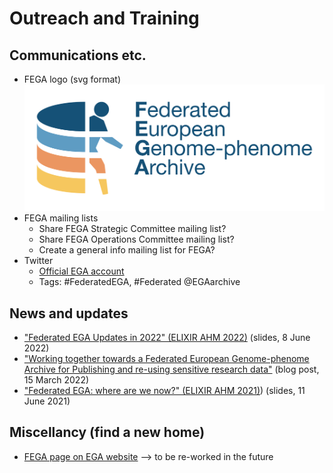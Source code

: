 # Outreach and Training

## Communications etc.

- FEGA logo (svg format) ![FEGA logo](/docs/assets/img/FEGA-logo-generic.svg)
- FEGA mailing lists
  - Share FEGA Strategic Committee mailing list?
  - Share FEGA Operations Committee mailing list?
  - Create a general info mailing list for FEGA?
- Twitter
  - [Official EGA account](https://twitter.com/EGAarchive)
  - Tags: #FederatedEGA, #Federated @EGAarchive 

## News and updates
- ["Federated EGA Updates in 2022" (ELIXIR AHM 2022)](https://doi.org/10.7490/f1000research.1118988.1) (slides, 8 June 2022)
- ["Working together towards a Federated European Genome-phenome Archive for Publishing and re-using sensitive research data"](https://www.csc.fi/-/working-together-towards-a-federated-european-genome-phenome-archive) (blog post, 15 March 2022)
- ["Federated EGA: where are we now?" (ELIXIR AHM 2021)](https://doi.org/10.7490/f1000research.1119006.1)) (slides, 11 June 2021)

## Miscellancy (find a new home)

- [FEGA page on EGA website](https://ega-archive.org/federated) --> to be re-worked in the future
